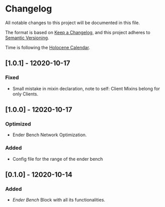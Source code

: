 # Changelog
All notable changes to this project will be documented in this file.

The format is based on [Keep a Changelog](https://keepachangelog.com/en/1.0.0/),
and this project adheres to [Semantic Versioning](https://semver.org/spec/v2.0.0.html).

Time is following the [Holocene Calendar](https://en.wikipedia.org/wiki/Holocene_calendar).

## [1.0.1] - 12020-10-17

### Fixed
- Small mistake in mixin declaration, note to self: Client Mixins belong for only Clients.


## [1.0.0] - 12020-10-17
### Optimized
- Ender Bench Network Optimization.

### Added
- Config file for the range of the ender bench


## [0.1.0] - 12020-10-14
### Added
- _Ender Bench_ Block with all its functionalities.
